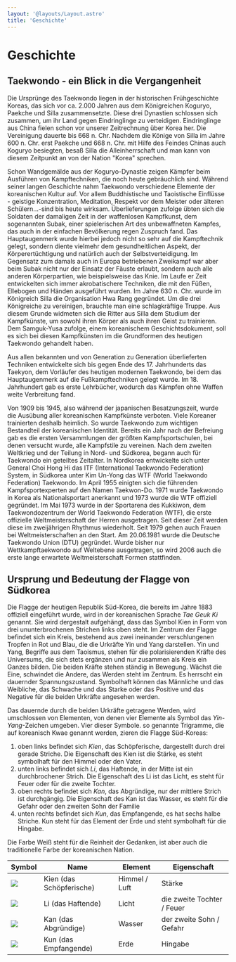 ```yaml
---
layout: '@layouts/Layout.astro'
title: 'Geschichte'
---
```


# Geschichte

## Taekwondo - ein Blick in die Vergangenheit

Die Ursprünge des Taekwondo liegen in der historischen Frühgeschichte Koreas, das sich vor ca. 2.000 Jahren aus dem Königreichen Koguryo, Paekche und Silla zusammensetzte.
Diese drei Dynastien schlossen sich zusammen, um ihr Land gegen Eindringlinge zu verteidigen. Eindringlinge aus China fielen schon vor unserer Zeitrechnung über Korea her. Die Vereinigung dauerte bis 668 n. Chr. Nachdem die Könige von Silla im Jahre 600 n. Chr. erst Paekche und 668 n. Chr. mit Hilfe des Feindes Chinas auch Koguryo besiegten, besaß Silla die Alleinherrschaft und man kann von diesem Zeitpunkt an von der Nation "Korea" sprechen.

Schon Wandgemälde aus der Koguryo-Dynastie zeigen Kämpfer beim Ausführen von Kampftechniken, die noch heute gebräuchlich sind. Während seiner langen Geschichte nahm Taekwondo verschiedene Elemente der koreanischen Kultur auf. Vor allem Buddhistische und Taoistische Einflüsse - geistige Konzentration, Meditation, Respekt vor dem Meister oder älteren Schülern...-sind bis heute wirksam. Überlieferungen zufolge übten sich die Soldaten der damaligen Zeit in der waffenlosen Kampfkunst, dem sogenannten Subak, einer spielerischen Art des unbewaffneten Kampfes, das auch in der einfachen Bevölkerung regen Zuspruch fand. Das Hauptaugenmerk wurde hierbei jedoch nicht so sehr auf die Kampftechnik gelegt, sondern diente vielmehr dem gesundheitlichen Aspekt, der Körperertüchtigung und natürlich auch der Selbstverteidigung. Im Gegensatz zum damals auch in Europa betriebenen Zweikampf war aber beim Subak nicht nur der Einsatz der Fäuste erlaubt, sondern auch alle anderen Körperpartien, wie beispielsweise das Knie. Im Laufe er Zeit entwickelten sich immer akrobatischere Techniken, die mit den Füßen, Ellebogen und Händen ausgeführt wurden. Im Jahre 630 n. Chr. wurde im Königreich Silla die Organisation Hwa Rang gegründet. Um die drei Königreiche zu vereinigen, brauchte man eine schlagkräftige Truppe. Aus diesem Grunde widmeten sich die Ritter aus Silla dem Studium der Kampfkünste, um sowohl ihren Körper als auch ihren Geist zu trainieren. Dem Samguk-Yusa zufolge, einem koreanischem Geschichtsdokument, soll es sich bei diesen Kampfkünsten im die Grundformen des heutigen Taekwondo gehandelt haben.

Aus allen bekannten und von Generation zu Generation überlieferten Techniken entwickelte sich bis gegen Ende des 17. Jahrhunderts das Taekyon, dem Vorläufer des heutigen modernen Taekwondo, bei dem das Hauptaugenmerk auf die Fußkampftechniken gelegt wurde. Im 18. Jahrhundert gab es erste Lehrbücher, wodurch das Kämpfen ohne Waffen weite Verbreitung fand.

Von 1909 bis 1945, also während der japanischen Besatzungszeit, wurde die Ausübung aller koreanischen Kampfkünste verboten. Viele Koreaner trainierten deshalb heimlich. So wurde Taekwondo zum wichtigen Bestandteil der koreanischen Identität. Bereits ein Jahr nach der Befreiung gab es die ersten Versammlungen der größten Kampfsportschulen, bei denen versucht wurde, alle Kampfstile zu vereinen.
Nach dem zweiten Weltkrieg und der Teilung in Nord- und Südkorea, begann auch für Taekwondo ein geteiltes Zeitalter. In Nordkorea entwickelte sich unter General Choi Hong Hi das ITF (International Taekwondo Federation) System, in Südkorea unter Kim Un-Yong das WTF (World Taekwondo Federation) Taekwondo.
Im April 1955 einigten sich die führenden Kampfsportexperten auf den Namen Taekwon-Do. 1971 wurde Taekwondo in Korea als Nationalsportart anerkannt und 1973 wurde die WTF offiziell gegründet. Im Mai 1973 wurde in der Sportarena des Kukkiwon, dem Taekwondozentrum der World Taekwondo Federation (WTF), die erste offizielle Weltmeisterschaft der Herren ausgetragen. Seit dieser Zeit werden diese im zweijährigen Rhythmus wiederholt. Seit 1979 gehen auch Frauen bei Weltmeisterschaften an den Start.
Am 20.06.1981 wurde die Deutsche Taekwondo Union (DTU) gegründet. Wurde bisher nur Wettkampftaekwondo auf Weltebene ausgetragen, so wird 2006 auch die erste lange erwartete Weltmeisterschaft Formen stattfinden.

## Ursprung und Bedeutung der Flagge von Südkorea

Die Flagge der heutigen Republik Süd-Korea, die bereits im Jahre 1883 offiziell eingeführt wurde, wird in der koreanischen Sprache _Tae Geuk Ki_ genannt.
Sie wird dergestalt aufgehängt, dass das Symbol Kien in Form von drei ununterbrochenen Strichen links oben steht. Im Zentrum der Flagge befindet sich ein Kreis, bestehend aus zwei ineinander verschlungenen Tropfen in Rot und Blau, die die Urkräfte Yin und Yang darstellen. Yin und Yang, Begriffe aus dem Taoismus, stehen für die polarisierenden Kräfte des Universums, die sich stets ergänzen und nur zusammen als Kreis ein Ganzes bilden. Die beiden Kräfte stehen ständig in Bewegung. Wächst die Eine, schwindet die Andere, das Werden steht im Zentrum. Es herrscht ein dauernder Spannungszustand. Symbolhaft können das Männliche und das Weibliche, das Schwache und das Starke oder das Positive und das Negative für die beiden Urkräfte angesehen werden.

Das dauernde durch die beiden Urkräfte getragene Werden, wird umschlossen von Elementen, von denen vier Elemente als Symbol das _Yin-Yang_-Zeichen umgeben.
Vier dieser Symbole. so genannte Trigramme, die auf koreanisch Kwae genannt werden, zieren die Flagge Süd-Koreas:

1. oben links befindet sich _Kien_, das Schöpferische, dargestellt durch drei gerade Striche. Die Eigenschaft des Kien ist die Stärke, es steht symbolhaft für den Himmel oder den Vater.
2. unten links befindet sich _Li_, das Haftende, in der Mitte ist ein durchbrochener Strich. Die Eigenschaft des Li ist das Licht, es steht für Feuer oder für die zweite Tochter.
3. oben rechts befindet sich _Kan_, das Abgründige, nur der mittlere Strich ist durchgängig. Die Eigenschaft des Kan ist das Wasser, es steht für die Gefahr oder den zweiten Sohn der Familie
4. unten rechts befindet sich _Kun_, das Empfangende, es hat sechs halbe Striche. Kun steht für das Element der Erde und steht symbolhaft für die Hingabe.

Die Farbe Weiß steht für die Reinheit der Gedanken, ist aber auch die traditionelle Farbe der koreanischen Nation.

<div class="md:container mx-auto prose-img:inline prose-img:m-0">
    <table>
        <thead>
            <tr>
                <th>Symbol</th>
                <th>Name</th>
                <th>Element</th>
                <th>Eigenschaft</th>
            </tr>
        </thead>
        <tbody>
            <tr>
                <td><image src='/poomse/il-jang.gif' /></td>
                <td>Kien (das Schöpferische)</td>
                <td>Himmel / Luft</td>
                <td>Stärke</td>
            </tr>
            <tr>
                <td><image src='/poomse/sam-jang.gif' /></td>
                <td>Li (das Haftende)</td>
                <td>Licht</td>
                <td>die zweite Tochter / Feuer</td>
            </tr>
            <tr>
                <td><image src='/poomse/yuk-jang.gif' /></td>
                <td>Kan (das Abgründige)</td>
                <td>Wasser</td>
                <td>der zweite Sohn / Gefahr</td>
            </tr>
            <tr>
                <td><image src='/poomse/pal-jang.gif' /></td>
                <td>Kun (das Empfangende)</td>
                <td>Erde</td>
                <td>Hingabe</td>
            </tr>
        </tbody>
    </table>
</div>
